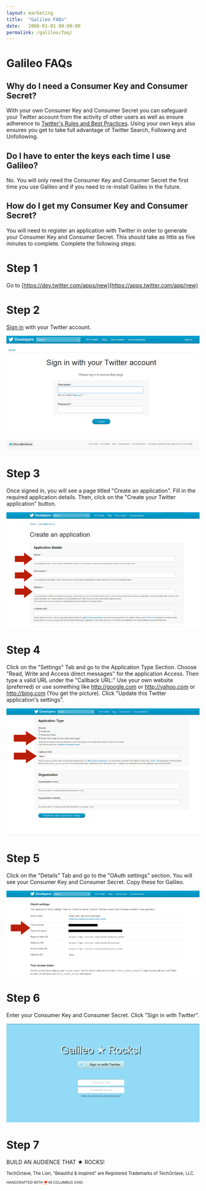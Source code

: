 ```yaml
---
layout: marketing
title:  "Galileo FAQs"
date:   2000-01-01 00:00:00
permalink: /galileo/faq/
---
```


# Galileo FAQs

## Why do I need a Consumer Key and Consumer Secret?

With your own Consumer Key and Consumer Secret you can safeguard your Twitter account from the activity of other users as well as ensure adherence to [Twitter's Rules and Best Practices](https://support.twitter.com/groups/31-twitter-basics/topics/114-guidelines-best-practices/articles/69214-rules-and-best-practices). Using your own keys also ensures you get to take full advantage of Twitter Search, Following and Unfollowing.


## Do I have to enter the keys each time I use Galileo?

No. You will only need the Consumer Key and Consumer Secret the first time you use Galileo and if you need to re-install Galileo in the future.

## How do I get my Consumer Key and Consumer Secret?

You will need to register an application with Twitter in order to generate your Consumer Key and Consumer Secret. This should take as little as five minutes to complete. Complete the following steps:

# Step 1

Go to [https://dev.twitter.com/apps/new](https://apps.twitter.com/app/new)

# Step 2

[Sign in](https://dev.twitter.com/) with your Twitter account.

![img](sign_in.png)


# Step 3

Once signed in, you will see a page titled "Create an application". Fill in the required application details. Then, click on the "Create your Twitter application" button.

![img](create_application.png)


# Step 4

Click on the "Settings" Tab and go to the Application Type Section. Choose "Read, Write and Access direct messages" for the application Access. Then type a valid URL under the "Callback URL:" Use your own website (preferred) or use something like http://google.com or http://yahoo.com or http://bing.com (You get the picture). Click "Update this Twitter application's settings".


![img](application_settings.png)


# Step 5

Click on the "Details" Tab and go to the "OAuth settings" section. You will see your Consumer Key and Consumer Secret. Copy these for Galileo.

![img](application_details.png)

# Step 6

Enter your Consumer Key and Consumer Secret. Click "Sign in with Twitter".

![img](galileo_login.png)

# Step 7

BUILD AN AUDIENCE THAT ★ ROCKS!


<footer>
    <p style="font-size: 80%;">TechOctave, The Lion, "Beautiful & Inspired" are Registered Trademarks of TechOctave, LLC.</p>
    <p style="font-size: 65%;">HANDCRAFTED WITH <abbr style="color: #FF2400; font-variant: none" title="love">❤</abbr> IN COLUMBUS OHIO</p>
</footer>

